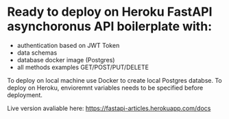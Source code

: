 # Ready to deploy on Heroku FastAPI asynchoronus API boilerplate with:

- authentication based on JWT Token
- data schemas
- database docker image (Postgres)
- all methods examples GET/POST/PUT/DELETE

To deploy on local machine use Docker to create local Postgres databse.
To deploy on Heroku, envioremnt variables needs to be specified before deployment.

Live version avaliable here: https://fastapi-articles.herokuapp.com/docs
